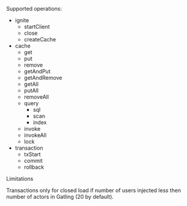 Supported operations:
* ignite
  * startClient
  * close
  * createCache
* cache
  * get
  * put
  * remove
  * getAndPut
  * getAndRemove
  * getAll
  * putAll
  * removeAll
  * query
    * sql
    * scan
    * index
  * invoke
  * invokeAll
  * lock
* transaction
  * txStart
  * commit
  * rollback


Limitations 

Transactions only for closed load if number of users injected less then number
of actors in Gatling (20 by default).
